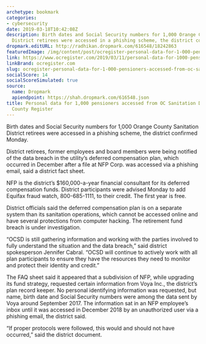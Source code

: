 ```yaml
---
archetype: bookmark
categories:
- cybersecurity
date: 2019-03-18T10:42:08Z
description: Birth dates and Social Security numbers for 1,000 Orange County Sanitation
  District retirees were accessed in a phishing scheme, the district confirmed Monday.
dropmark.editURL: http://radhikan.dropmark.com/616548/18242863
featuredImage: /img/content/post/ocregister-personal-data-for-1-000-pensioners-accessed-from-oc-sanitation-district-orange-county-register.jpg
link: https://www.ocregister.com/2019/03/11/personal-data-for-1000-pensioners-accessed-from-oc-sanitation-district/
linkBrand: ocregister.com
slug: ocregister-personal-data-for-1-000-pensioners-accessed-from-oc-sanitation-district-orange-county-register
socialScore: 14
socialScoreSimulated: true
source:
  name: Dropmark
  apiendpoint: https://shah.dropmark.com/616548.json
title: Personal data for 1,000 pensioners accessed from OC Sanitation District – Orange
  County Register
---
```

Birth dates and Social Security numbers for 1,000 Orange County Sanitation District retirees were accessed in a phishing scheme, the district confirmed Monday.

District retirees, former employees and board members were being notified of the data breach in the utility’s deferred compensation plan, which occurred in December after a file at NFP Corp. was accessed via a phishing email, said a district fact sheet.

NFP is the district’s $160,000-a-year financial consultant for its deferred compensation funds. District participants were advised Monday to add Equifax fraud watch, 800-685-1111, to their credit. The first year is free.

District officials said the deferred compensation plan is on a separate system than its sanitation operations, which cannot be accessed online and have several protections from computer hacking. The retirement fund breach is under investigation.

“OCSD is still gathering information and working with the parties involved to fully understand the situation and the data breach,” said district spokesperson Jennifer Cabral. “OCSD will continue to actively work with all plan participants  to ensure they have the resources they need to monitor and protect their identity and credit.”

The FAQ sheet said it appeared that a subdivision of NFP, while upgrading its fund strategy, requested certain information from Voya Inc., the district’s plan record keeper. No personal identifying information was requested, but name, birth date and Social Security numbers were among the data sent by Voya around September 2017. The information sat in an NFP employee’s inbox until it was accessed in December 2018 by an unauthorized user via a phishing email, the district said.

“If proper protocols were followed, this would and should not have occurred,” said the district document.

